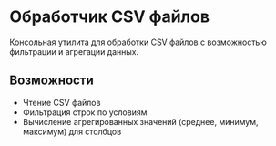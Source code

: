# Обработчик CSV файлов

Консольная утилита для обработки CSV файлов с возможностью фильтрации и агрегации данных.

## Возможности

- Чтение CSV файлов
- Фильтрация строк по условиям
- Вычисление агрегированных значений (среднее, минимум, максимум) для столбцов
